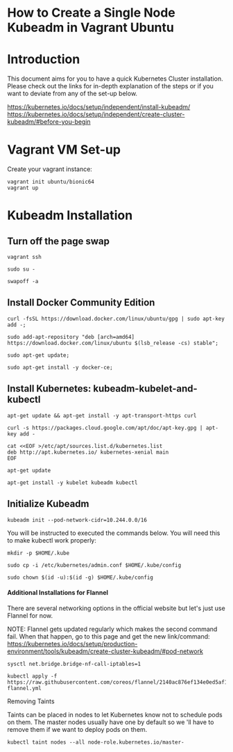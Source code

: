 # How to Create a Single Node Kubeadm in Vagrant Ubuntu

# Introduction

This document aims for you to have a quick Kubernetes Cluster installation. Please check out the links for in-depth explanation of the steps or if you want to deviate from any of the set-up below. 

https://kubernetes.io/docs/setup/independent/install-kubeadm/
https://kubernetes.io/docs/setup/independent/create-cluster-kubeadm/#before-you-begin


# Vagrant VM Set-up

Create your vagrant instance:

```
vagrant init ubuntu/bionic64
vagrant up
```

# Kubeadm Installation

## Turn off the page swap

```
vagrant ssh 

sudo su -

swapoff -a
```

## Install Docker Community Edition

```
curl -fsSL https://download.docker.com/linux/ubuntu/gpg | sudo apt-key add -;

sudo add-apt-repository "deb [arch=amd64] https://download.docker.com/linux/ubuntu $(lsb_release -cs) stable";

sudo apt-get update;

sudo apt-get install -y docker-ce;
```

## Install Kubernetes: kubeadm-kubelet-and-kubectl

```
apt-get update && apt-get install -y apt-transport-https curl

curl -s https://packages.cloud.google.com/apt/doc/apt-key.gpg | apt-key add -

cat <<EOF >/etc/apt/sources.list.d/kubernetes.list
deb http://apt.kubernetes.io/ kubernetes-xenial main
EOF

apt-get update

apt-get install -y kubelet kubeadm kubectl

```


## Initialize Kubeadm


```
kubeadm init --pod-network-cidr=10.244.0.0/16
```

You will be instructed to executed the commands below. You will need this to make kubectl work properly:

```
mkdir -p $HOME/.kube

sudo cp -i /etc/kubernetes/admin.conf $HOME/.kube/config

sudo chown $(id -u):$(id -g) $HOME/.kube/config
```

#### Additional Installations for Flannel

There are several networking options in the official website but let's just use Flannel for now. 

NOTE: Flannel gets updated regularly which makes the second command fail. When that happen, go to this page and get the new link/command: https://kubernetes.io/docs/setup/production-environment/tools/kubeadm/create-cluster-kubeadm/#pod-network

```
sysctl net.bridge.bridge-nf-call-iptables=1

kubectl apply -f https://raw.githubusercontent.com/coreos/flannel/2140ac876ef134e0ed5af15c65e414cf26827915/Documentation/kube-flannel.yml

```

Removing  Taints

Taints can be placed in nodes to let Kubernetes know not to schedule pods on them. The master nodes usually have one by default so we 'll have to remove them if we want to deploy pods on them.

```
kubectl taint nodes --all node-role.kubernetes.io/master-
```
  
